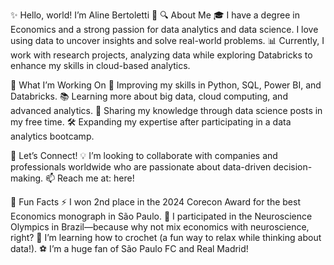 ✨ Hello, world! I’m Aline Bertoletti 👋
🔍 About Me
🎓 I have a degree in Economics and a strong passion for data analytics and data science. I love using data to uncover insights and solve real-world problems.
📊 Currently, I work with research projects, analyzing data while exploring Databricks to enhance my skills in cloud-based analytics.

🚀 What I’m Working On
🌱 Improving my skills in Python, SQL, Power BI, and Databricks.
📚 Learning more about big data, cloud computing, and advanced analytics.
📢 Sharing my knowledge through data science posts in my free time.
🛠 Expanding my expertise after participating in a data analytics bootcamp.

🤝 Let’s Connect!
💡 I’m looking to collaborate with companies and professionals worldwide who are passionate about data-driven decision-making.
📫 Reach me at: here!

🌟 Fun Facts
⚡ I won 2nd place in the 2024 Corecon Award for the best Economics monograph in São Paulo.
🧠 I participated in the Neuroscience Olympics in Brazil—because why not mix economics with neuroscience, right?
🧶 I’m learning how to crochet (a fun way to relax while thinking about data!).
⚽ I’m a huge fan of São Paulo FC and Real Madrid!


  
<!---
alinebertoletti/alinebertoletti is a ✨ special ✨ repository because its `README.md` (this file) appears on your GitHub profile.
You can click the Preview link to take a look at your changes.
--->
